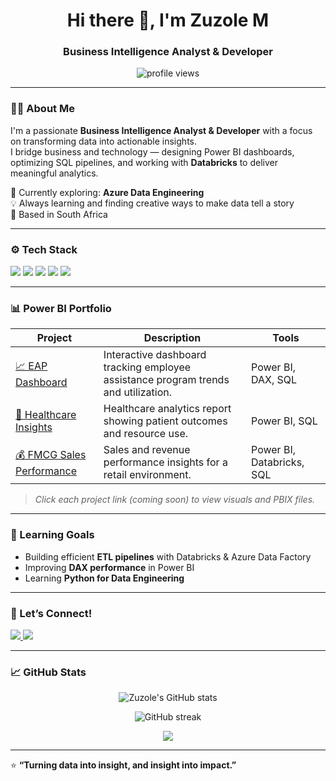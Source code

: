 <h1 align="center">Hi there 👋, I'm Zuzole M</h1>
<h3 align="center">Business Intelligence Analyst & Developer</h3>

<p align="center">
  <img src="https://komarev.com/ghpvc/?username=zuzolem&label=Profile%20Views&color=brightgreen&style=flat" alt="profile views"/>
</p>

---

### 👩‍💻 About Me
I'm a passionate **Business Intelligence Analyst & Developer** with a focus on transforming data into actionable insights.  
I bridge business and technology — designing Power BI dashboards, optimizing SQL pipelines, and working with **Databricks** to deliver meaningful analytics.

🌱 Currently exploring: **Azure Data Engineering**  
💡 Always learning and finding creative ways to make data tell a story  
📍 Based in South Africa  

---

### ⚙️ Tech Stack
<p align="left">
  <img src="https://img.shields.io/badge/-Power%20BI-F2C811?style=for-the-badge&logo=Power%20BI&logoColor=black" />
  <img src="https://img.shields.io/badge/-SQL-336791?style=for-the-badge&logo=postgresql&logoColor=white" />
  <img src="https://img.shields.io/badge/-Databricks-EF3E2E?style=for-the-badge&logo=databricks&logoColor=white" />
  <img src="https://img.shields.io/badge/-Python-3776AB?style=for-the-badge&logo=python&logoColor=white" />
  <img src="https://img.shields.io/badge/-Azure-0078D4?style=for-the-badge&logo=microsoftazure&logoColor=white" />
</p>

---

### 📊 Power BI Portfolio

| Project | Description | Tools |
|----------|--------------|-------|
| [📈 EAP Dashboard](#) | Interactive dashboard tracking employee assistance program trends and utilization. | Power BI, DAX, SQL |
| [🏥 Healthcare Insights](#) | Healthcare analytics report showing patient outcomes and resource use. | Power BI, SQL |
| [💰 FMCG Sales Performance](#) | Sales and revenue performance insights for a retail environment. | Power BI, Databricks, SQL |

> *Click each project link (coming soon) to view visuals and PBIX files.*

---

### 🧠 Learning Goals
- Building efficient **ETL pipelines** with Databricks & Azure Data Factory  
- Improving **DAX performance** in Power BI  
- Learning **Python for Data Engineering**

---

### 💬 Let’s Connect!
<p align="left">
  <a href="https://www.linkedin.com/in/zuzole-m" target="_blank">
    <img src="https://img.shields.io/badge/LinkedIn-0A66C2?style=for-the-badge&logo=linkedin&logoColor=white" />
  </a>
  <a href="mailto:zuzole.m@example.com">
    <img src="https://img.shields.io/badge/Email-D14836?style=for-the-badge&logo=gmail&logoColor=white" />
  </a>
</p>

---

### 📈 GitHub Stats
<p align="center">
  <img src="https://github-readme-stats.vercel.app/api?username=zuzolem&show_icons=true&theme=radical" alt="Zuzole's GitHub stats" />
</p>
<p align="center">
  <img src="https://github-readme-streak-stats.herokuapp.com/?user=zuzolem&theme=radical" alt="GitHub streak" />
</p>
<p align="center">
  <img src="https://github-readme-stats.vercel.app/api/top-langs/?username=zuzolem&layout=compact&theme=radical" />
</p>

---

⭐ **“Turning data into insight, and insight into impact.”**
